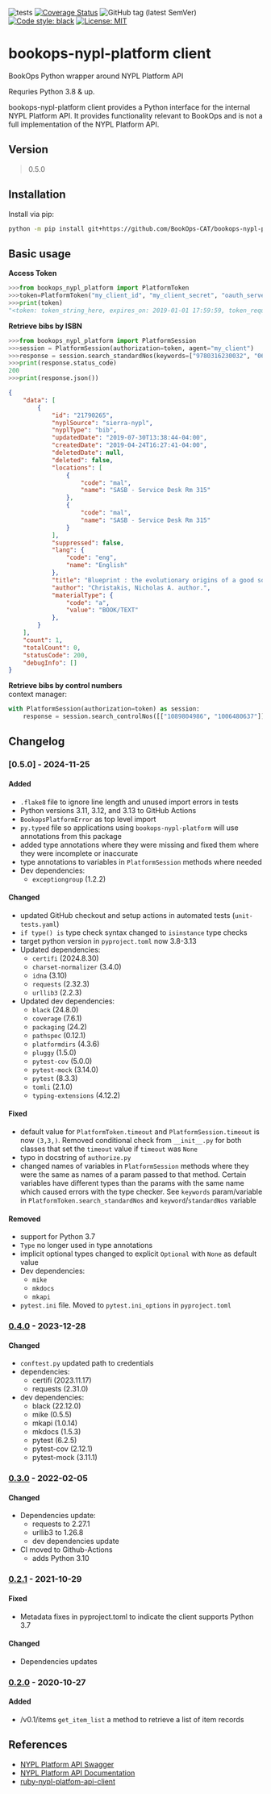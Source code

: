 ![tests](https://github.com/BookOps-CAT/bookops-nypl-platform/actions/workflows/unit-tests.yaml/badge.svg?branch=master) [![Coverage Status](https://coveralls.io/repos/github/BookOps-CAT/bookops-nypl-platform/badge.svg?branch=master)](https://coveralls.io/github/BookOps-CAT/bookops-nypl-platform?branch=master) ![GitHub tag (latest SemVer)](https://img.shields.io/github/v/tag/BookOps-CAT/bookops-nypl-platform) [![Code style: black](https://img.shields.io/badge/code%20style-black-000000.svg)](https://github.com/psf/black) [![License: MIT](https://img.shields.io/badge/License-MIT-yellow.svg)](https://opensource.org/licenses/MIT)

# bookops-nypl-platform client
BookOps Python wrapper around NYPL Platform API

Requries Python 3.8 & up.


bookops-nypl-platform client provides a Python interface for the internal NYPL Platform API.
It provides functionality relevant to BookOps and is not a full implementation of the NYPL Platform API.

## Version

> 0.5.0

## Installation

Install via pip:

```bash
python -m pip install git+https://github.com/BookOps-CAT/bookops-nypl-platform
```

## Basic usage
**Access Token**

```python
>>>from bookops_nypl_platform import PlatformToken
>>>token=PlatformToken("my_client_id", "my_client_secret", "oauth_server")
>>>print(token)
"<token: token_string_here, expires_on: 2019-01-01 17:59:59, token_request_response: {'access_token': 'token_string_here', 'expires_in': 3600, 'token_type': 'Bearer', 'scope': 'scopes_here', 'id_token': 'token_string_here'}>"
```

**Retrieve bibs by ISBN**
```python
>>>from bookops_nypl_platform import PlatformSession
>>>session = PlatformSession(authorization=token, agent="my_client")
>>>response = session.search_standardNos(keywords=["9780316230032", "0674976002"])
>>>print(response.status_code)
200
>>>print(response.json()) 
```
```json
{
    "data": [
        {
            "id": "21790265",
            "nyplSource": "sierra-nypl",
            "nyplType": "bib",
            "updatedDate": "2019-07-30T13:38:44-04:00",
            "createdDate": "2019-04-24T16:27:41-04:00",
            "deletedDate": null,
            "deleted": false,
            "locations": [
                {
                    "code": "mal",
                    "name": "SASB - Service Desk Rm 315"
                },
                {
                    "code": "mal",
                    "name": "SASB - Service Desk Rm 315"
                }
            ],
            "suppressed": false,
            "lang": {
                "code": "eng",
                "name": "English"
            },
            "title": "Blueprint : the evolutionary origins of a good society",
            "author": "Christakis, Nicholas A. author.",
            "materialType": {
                "code": "a",
                "value": "BOOK/TEXT"
            },        
        }
    ],
    "count": 1,
    "totalCount": 0,
    "statusCode": 200,
    "debugInfo": []
}
```

**Retrieve bibs by control numbers**  
context manager:
```python
with PlatformSession(authorization=token) as session:
    response = session.search_controlNos([["1089804986", "1006480637"]])
```

## Changelog

### [0.5.0] - 2024-11-25
#### Added
 + `.flake8` file to ignore line length and unused import errors in tests
 + Python versions 3.11, 3.12, and 3.13 to GitHub Actions
 + `BookopsPlatformError` as top level import
 + `py.typed` file so applications using `bookops-nypl-platform` will use annotations from this package
 + added type annotations where they were missing and fixed them where they were incomplete or inaccurate
 + type annotations to variables in `PlatformSession` methods where needed
 + Dev dependencies:
   + `exceptiongroup` (1.2.2)

#### Changed
 + updated GitHub checkout and setup actions in automated tests (`unit-tests.yaml`)
 + `if type() is` type check syntax changed to `isinstance` type checks
 + target python version in `pyproject.toml` now 3.8-3.13
 + Updated dependencies:
   + `certifi` (2024.8.30)
   + `charset-normalizer` (3.4.0)
   + `idna` (3.10)
   + `requests` (2.32.3)
   + `urllib3` (2.2.3)
 + Updated dev dependencies:
   + `black` (24.8.0)
   + `coverage` (7.6.1)
   + `packaging` (24.2)
   + `pathspec` (0.12.1)
   + `platformdirs` (4.3.6)
   + `pluggy` (1.5.0)
   + `pytest-cov` (5.0.0)
   + `pytest-mock` (3.14.0)
   + `pytest` (8.3.3)
   + `tomli` (2.1.0)
   + `typing-extensions` (4.12.2)

#### Fixed
 + default value for `PlatformToken.timeout` and `PlatformSession.timeout` is now `(3,3,)`. Removed conditional check from `__init__.py` for both classes that set the `timeout` value if `timeout` was `None`
 + typo in docstring of `authorize.py`
 + changed names of variables in `PlatformSession` methods where they were the same as names of a param passed to that method. Certain variables have different types than the params with the same name which caused errors with the type checker. See `keywords` param/variable in `PlatformToken.search_standardNos` and `keyword`/`standardNos` variable

#### Removed
 + support for Python 3.7
 + `Type` no longer used in type annotations 
 + implicit optional types changed to explicit `Optional` with `None` as default value
 + Dev dependencies:
   + `mike`
   + `mkdocs`
   + `mkapi`
 + `pytest.ini` file. Moved to `pytest.ini_options` in `pyproject.toml`


### [0.4.0] - 2023-12-28

#### Changed
  + `conftest.py` updated path to credentials
  + dependencies:
    + certifi (2023.11.17)
    + requests (2.31.0)
  + dev dependencies:
    + black (22.12.0)
    + mike (0.5.5)
    + mkapi (1.0.14)
    + mkdocs (1.5.3)
    + pytest (6.2.5)
    + pytest-cov (2.12.1)
    + pytest-mock (3.11.1)

### [0.3.0] - 2022-02-05

#### Changed
  + Dependencies update:
    + requests to 2.27.1
    + urllib3 to 1.26.8
    + dev dependencies update
  + CI moved to Github-Actions
    + adds Python 3.10

### [0.2.1] - 2021-10-29

#### Fixed
  + Metadata fixes in pyproject.toml to indicate the client supports Python 3.7

#### Changed
  + Dependencies updates

### [0.2.0] - 2020-10-27

#### Added
  + /v0.1/items `get_item_list` a method to retrieve a list of item records

## References
+ [NYPL Platform API Swagger](https://platformdocs.nypl.org/)
+ [NYPL Platform API Documentation](https://docs.google.com/document/d/1p3q9OT9latXqON20WDh4CNPxIShUunfGgqT163r-Caw/edit?usp=sharing)
+ [ruby-nypl-platfom-api-client](https://github.com/NYPL/ruby-nypl-platform-api-client)

[0.4.0]: https://github.com/BookOps-CAT/bookops-nypl-platform/compare/v0.3.0...v0.4.0
[0.3.0]: https://github.com/BookOps-CAT/bookops-nypl-platform/compare/v0.2.1...v0.3.0
[0.2.1]: https://github.com/BookOps-CAT/bookops-nypl-platform/compare/v0.2.0...v0.2.1
[0.2.0]: https://github.com/BookOps-CAT/bookops-nypl-platform/compare/v0.1.0...v0.2.0